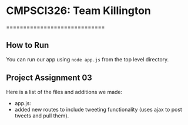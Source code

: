 # CMPSCI326: Team Killington
=============================


## How to Run
You can run our app using `node app.js` from the top level directory.

## Project Assignment 03
Here is a list of the files and additions we made:
* app.js:
* added new routes to include tweeting functionality (uses ajax to post tweets and pull them).